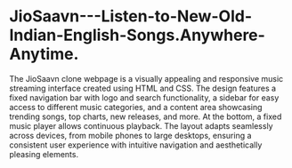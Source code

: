 # JioSaavn---Listen-to-New-Old-Indian-English-Songs.Anywhere-Anytime.
The JioSaavn clone webpage is a visually appealing and responsive music streaming interface created using HTML and CSS. 
The design features a fixed navigation bar with logo and search functionality,
a sidebar for easy access to different music categories, 
and a content area showcasing trending songs, top charts, new releases, and more. 
At the bottom, a fixed music player allows continuous playback. 
The layout adapts seamlessly across devices, from mobile phones to large desktops, 
ensuring a consistent user experience with intuitive navigation and aesthetically pleasing elements.
